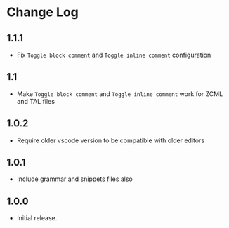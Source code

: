 # Change Log

## 1.1.1

- Fix `Toggle block comment` and `Toggle inline comment` configuration

## 1.1

- Make `Toggle block comment` and `Toggle inline comment` work for ZCML and TAL files

## 1.0.2

- Require older vscode version to be compatible with older editors

## 1.0.1

- Include grammar and snippets files also

## 1.0.0

- Initial release.
